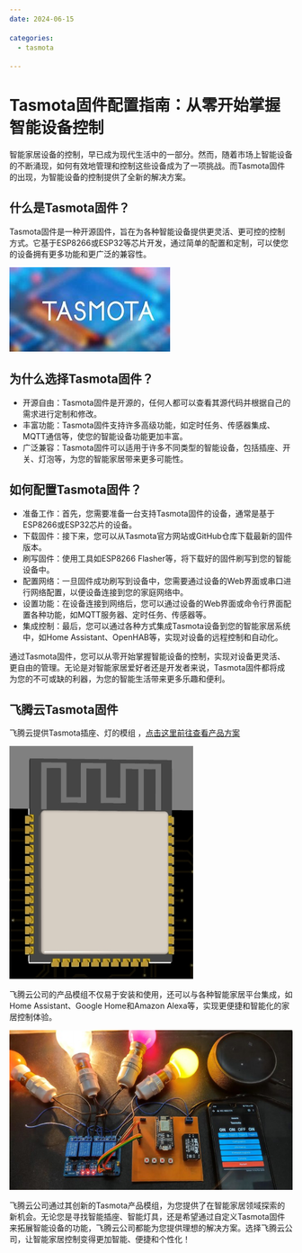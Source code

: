 ```yaml
---
date: 2024-06-15

categories:
  - tasmota

---
```



# Tasmota固件配置指南：从零开始掌握智能设备控制
<!-- more -->
智能家居设备的控制，早已成为现代生活中的一部分。然而，随着市场上智能设备的不断涌现，如何有效地管理和控制这些设备成为了一项挑战。而Tasmota固件的出现，为智能设备的控制提供了全新的解决方案。
## 什么是Tasmota固件？
Tasmota固件是一种开源固件，旨在为各种智能设备提供更灵活、更可控的控制方式。它基于ESP8266或ESP32等芯片开发，通过简单的配置和定制，可以使您的设备拥有更多功能和更广泛的兼容性。

![](../../assets/images/tasmota/Tasmota标志OIP-C.jpg)

## 为什么选择Tasmota固件？
- 开源自由：Tasmota固件是开源的，任何人都可以查看其源代码并根据自己的需求进行定制和修改。
- 丰富功能：Tasmota固件支持许多高级功能，如定时任务、传感器集成、MQTT通信等，使您的智能设备功能更加丰富。
- 广泛兼容：Tasmota固件可以适用于许多不同类型的智能设备，包括插座、开关、灯泡等，为您的智能家居带来更多可能性。
## 如何配置Tasmota固件？ 
- 准备工作：首先，您需要准备一台支持Tasmota固件的设备，通常是基于ESP8266或ESP32芯片的设备。
- 下载固件：接下来，您可以从Tasmota官方网站或GitHub仓库下载最新的固件版本。
- 刷写固件：使用工具如ESP8266 Flasher等，将下载好的固件刷写到您的智能设备中。
- 配置网络：一旦固件成功刷写到设备中，您需要通过设备的Web界面或串口进行网络配置，以便设备连接到您的家庭网络中。
- 设置功能：在设备连接到网络后，您可以通过设备的Web界面或命令行界面配置各种功能，如MQTT服务器、定时任务、传感器等。
- 集成控制：最后，您可以通过各种方式集成Tasmota设备到您的智能家居系统中，如Home Assistant、OpenHAB等，实现对设备的远程控制和自动化。


通过Tasmota固件，您可以从零开始掌握智能设备的控制，实现对设备更灵活、更自由的管理。无论是对智能家居爱好者还是开发者来说，Tasmota固件都将成为您的不可或缺的利器，为您的智能生活带来更多乐趣和便利。

## 飞腾云Tasmota固件

飞腾云提供Tasmota插座、灯的模组 ，[点击这里前往查看产品方案](../../solutions/tasmota/index.md)

![tasmot-ESP32model](/assets/images/tasmota/tasmot-ESP32.png)

飞腾云公司的产品模组不仅易于安装和使用，还可以与各种智能家居平台集成，如Home Assistant、Google Home和Amazon Alexa等，实现更便捷和智能化的家居控制体验。

![tasmot-ESP32model](/assets/images/tasmota/Tasmota开发整体图.jpg)

飞腾云公司通过其创新的Tasmota产品模组，为您提供了在智能家居领域探索的新机会。无论您是寻找智能插座、智能灯具，还是希望通过自定义Tasmota固件来拓展智能设备的功能，飞腾云公司都能为您提供理想的解决方案。选择飞腾云公司，让智能家居控制变得更加智能、便捷和个性化！
